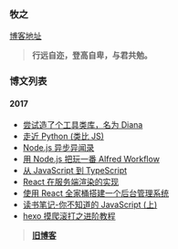 ### 牧之

[博客地址](http://muyunyun.cn)

> **行远自迩，登高自卑，与君共勉。**

### 博文列表

#### 2017
* [尝试造了个工具类库，名为 Diana](https://github.com/MuYunyun/blog/issues/9)
* [走近 Python (类比 JS)](https://github.com/MuYunyun/blog/issues/8)
* [Node.js 异步异闻录](https://github.com/MuYunyun/blog/issues/7)
* [用 Node.js 把玩一番 Alfred Workflow](https://github.com/MuYunyun/blog/issues/6)
* [从 JavaScript 到 TypeScript](https://github.com/MuYunyun/blog/issues/5)
* [React 在服务端渲染的实现](https://github.com/MuYunyun/blog/issues/4)
* [使用 React 全家桶搭建一个后台管理系统](https://github.com/MuYunyun/blog/issues/3)
* [读书笔记-你不知道的 JavaScript (上)](https://github.com/MuYunyun/blog/issues/2)
* [hexo 摸爬滚打之进阶教程](https://github.com/MuYunyun/blog/issues/1)

> **[旧博客](http://www.cnblogs.com/MuYunyun/)**
